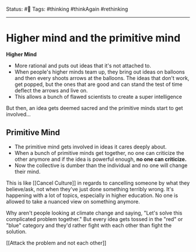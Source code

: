 Status: #🌱
Tags: #thinking #thinkAgain #rethinking
***
# Higher mind and the primitive mind

**Higher Mind**
- More rational and puts out ideas that it's not attached to.
- When people's higher minds team up, they bring out ideas on balloons and then every shoots arrows at the balloons. The ideas that don't work, get popped, but the ones that are good and can stand the test of time deflect the arrows and live on.
- This allows a bunch of flawed scientists to create a super intelligence

But then, an idea gets deemed sacred and the primitive minds start to get involved...

## Primitive Mind
- The primitive mind gets involved in ideas it cares deeply about.
- When a bunch of primitive minds get together, no one can criticize the other anymore and if the idea is powerful enough, **no one can criticize.**
- Now the collective is dumber than the individual and no one will change their mind.

This is like [[Cancel Culture]] in regards to cancelling someone by what they believe/ask, not when they've just done something terribly wrong. It's happening with a lot of topics, especially in higher education. No one is allowed to take a nuanced view on something anymore.

Why aren't people looking at climate change and saying, "Let's solve this complicated problem together." But every idea gets tossed in the "red" or "blue" category and they'd rather fight with each other than fight the solution.

[[Attack the problem and not each other]]